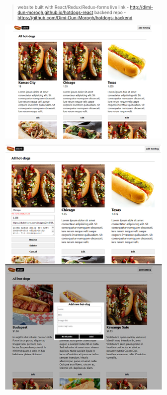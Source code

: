 >website built with React/Redux/Redux-forms
live link - http://dimi-dun-morogh.github.io/hotdogs-react
backend repo - https://github.com/Dimi-Dun-Morogh/hotdogs-backend

![Alt text](/images/1.png?raw=true "img")

![Alt text](/images/2.PNG?raw=true "img")
![Alt text](/images/Снимок.JPG?raw=true "img")